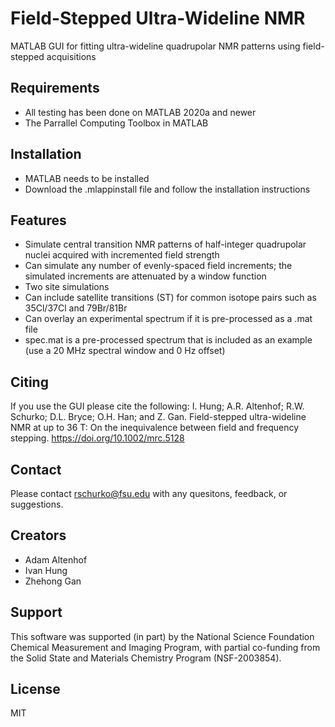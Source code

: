 # Field-Stepped Ultra-Wideline NMR

MATLAB GUI for fitting ultra-wideline quadrupolar NMR patterns using field-stepped acquisitions

## Requirements
- All testing has been done on MATLAB 2020a and newer
- The Parrallel Computing Toolbox in MATLAB

## Installation
- MATLAB needs to be installed
- Download the .mlappinstall file and follow the installation instructions

## Features
- Simulate central transition NMR patterns of half-integer quadrupolar nuclei acquired with incremented field strength
- Can simulate any number of evenly-spaced field increments; the simulated increments are attenuated by a window function 
- Two site simulations
- Can include satellite transitions (ST) for common isotope pairs such as 35Cl/37Cl and 79Br/81Br
- Can overlay an experimental spectrum if it is pre-processed as a .mat file 
- spec.mat is a pre-processed spectrum that is included as an example (use a 20 MHz spectral window and 0 Hz offset)

## Citing
If you use the GUI please cite the following:
I. Hung; A.R. Altenhof; R.W. Schurko; D.L. Bryce; O.H. Han; and Z. Gan. Field-stepped ultra-wideline NMR at up to 36 T: On the inequivalence between field and frequency stepping. 
https://doi.org/10.1002/mrc.5128

## Contact
Please contact rschurko@fsu.edu with any quesitons, feedback, or suggestions.

## Creators
- Adam Altenhof
- Ivan Hung
- Zhehong Gan

## Support
This software was supported (in part) by the National Science Foundation Chemical Measurement and Imaging Program, with partial co-funding from the Solid State and Materials Chemistry Program (NSF-2003854).

## License
MIT

[//]: # ()

   [dill]: <https://github.com/joemccann/dillinger>
